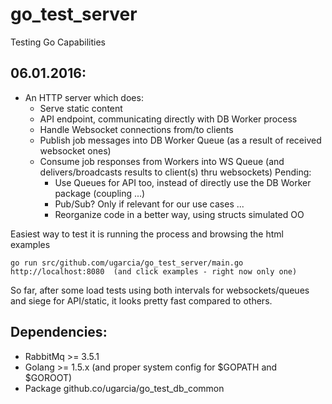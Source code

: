 # go_test_server
Testing Go Capabilities

06.01.2016:
-----------
- An HTTP server which does:
    - Serve static content
    - API endpoint, communicating directly with DB Worker process
    - Handle Websocket connections from/to clients
    - Publish job messages into DB Worker Queue (as a result of received websocket ones)
    - Consume job responses from Workers into WS Queue (and delivers/broadcasts results to client(s) thru websockets)
    Pending:
        - Use Queues for API too, instead of directly use the DB Worker package (coupling ...)
        - Pub/Sub? Only if relevant for our use cases ...
        - Reorganize code in a better way, using structs simulated OO

Easiest way to test it is running the process and browsing the html examples

    go run src/github.com/ugarcia/go_test_server/main.go
    http://localhost:8080  (and click examples - right now only one)

So far, after some load tests using both intervals for websockets/queues and siege for API/static, it looks pretty fast compared to others.

Dependencies:
-------------
- RabbitMq >= 3.5.1
- Golang >= 1.5.x (and proper system config for $GOPATH and $GOROOT)
- Package github.co/ugarcia/go_test_db_common
